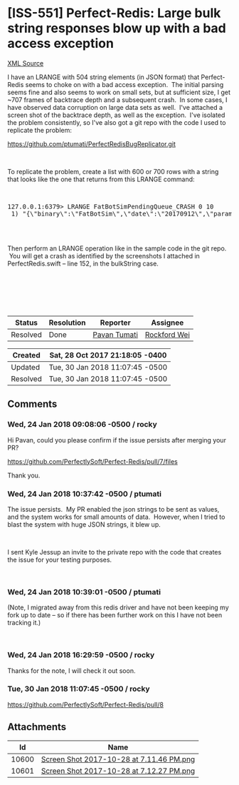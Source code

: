 # [ISS-551] Perfect-Redis:  Large bulk string responses blow up with a bad access exception

[XML Source](./xml/ISS-551.xml)
<p><p>I have an LRANGE with 504 string elements (in JSON format) that Perfect-Redis seems to choke on with a bad access exception.  The initial parsing seems fine and also seems to work on small sets, but at sufficient size, I get ~707 frames of backtrace depth and a subsequent crash.  In some cases, I have observed data corruption on large data sets as well.  I've attached a screen shot of the backtrace depth, as well as the exception.  I've isolated the problem consistently, so I've also got a git repo with the code I used to replicate the problem:</p>

<p><a href="https://github.com/ptumati/PerfectRedisBugReplicator.git" class="external-link" rel="nofollow">https://github.com/ptumati/PerfectRedisBugReplicator.git</a></p>

<p> </p>

<p>To replicate the problem, create a list with 600 or 700 rows with a string that looks like the one that returns from this LRANGE command:</p>

<p> </p>
<div class="preformatted panel" style="border-width: 1px;"><div class="preformattedContent panelContent">
<pre>127.0.0.1:6379&gt; LRANGE FatBotSimPendingQueue_CRASH 0 10
 1) "{\"binary\":\"FatBotSim\",\"date\":\"20170912\",\"parameters\":[\"--symbol=PG\",\"--db=20170912_PG\",\"--date=20170912\",\"--preset=0\",\"--outliermode=0\"]}"
 
</pre>
</div></div>
<p> </p>

<p>Then perform an LRANGE operation like in the sample code in the git repo.  You will get a crash as identified by the screenshots I attached in PerfectRedis.swift – line 152, in the bulkString case.</p>

<p> </p>

<p> </p>

<p> </p></p>





Status|Resolution|Reporter|Assignee
------|----------|--------|--------
Resolved|Done|[Pavan Tumati](ptumati)|[Rockford Wei]($rocky)





Created|Sat, 28 Oct 2017 21:18:05 -0400
-------|--------------
Updated|Tue, 30 Jan 2018 11:07:45 -0500
Resolved|Tue, 30 Jan 2018 11:07:45 -0500


## Comments




### Wed, 24 Jan 2018 09:08:06 -0500 / rocky 

<p><p>Hi Pavan, could you please confirm if the issue persists after merging your PR?</p>

<p><a href="https://github.com/PerfectlySoft/Perfect-Redis/pull/7/files" class="external-link" rel="nofollow">https://github.com/PerfectlySoft/Perfect-Redis/pull/7/files</a></p>

<p>Thank you.</p></p>


### Wed, 24 Jan 2018 10:37:42 -0500 / ptumati 

<p><p>The issue persists.  My PR enabled the json strings to be sent as values, and the system works for small amounts of data.  However, when I tried to blast the system with huge JSON strings, it blew up.</p>

<p> </p>

<p>I sent Kyle Jessup an invite to the private repo with the code that creates the issue for your testing purposes.</p>

<p> </p></p>


### Wed, 24 Jan 2018 10:39:01 -0500 / ptumati 

<p><p>(Note, I migrated away from this redis driver and have not been keeping my fork up to date – so if there has been further work on this I have not been tracking it.)</p>

<p> </p></p>


### Wed, 24 Jan 2018 16:29:59 -0500 / rocky 

<p><p>Thanks for the note, I will check it out soon.</p></p>


### Tue, 30 Jan 2018 11:07:45 -0500 / rocky 

<p><p><a href="https://github.com/PerfectlySoft/Perfect-Redis/pull/8" class="external-link" rel="nofollow">https://github.com/PerfectlySoft/Perfect-Redis/pull/8</a></p></p>

## Attachments





Id|Name
------|------------
10600|[Screen Shot 2017-10-28 at 7.11.46 PM.png](../attachment/10600/Screen+Shot+2017-10-28+at+7.11.46+PM.png)
10601|[Screen Shot 2017-10-28 at 7.12.27 PM.png](../attachment/10601/Screen+Shot+2017-10-28+at+7.12.27+PM.png)

